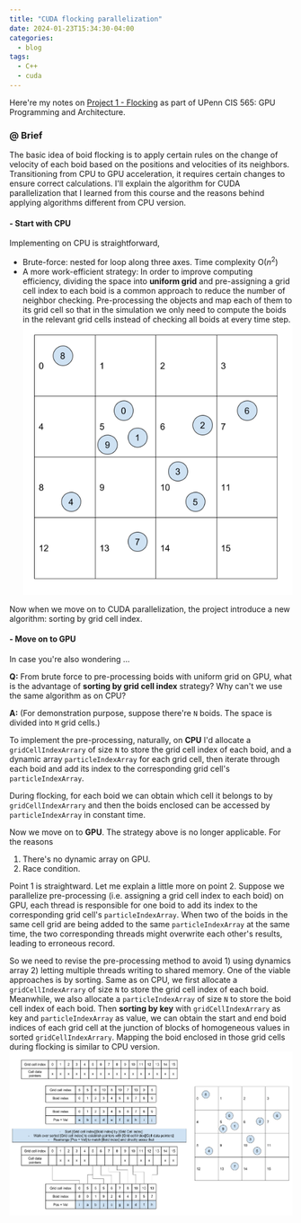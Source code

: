 ```yaml
---
title: "CUDA flocking parallelization"
date: 2024-01-23T15:34:30-04:00
categories:
  - blog
tags:
  - C++
  - cuda
---
```


Here're my notes on [Project 1 - Flocking](https://github.com/CIS565-Fall-2022/Project1-CUDA-Flocking/blob/main/INSTRUCTION.md) as part of UPenn CIS 565: GPU Programming and Architecture. 

### @ Brief
The basic idea of boid flocking is to apply certain rules on the change of velocity of each boid based on the positions and velocities of its neighbors. Transitioning from CPU to GPU acceleration, it requires certain changes to ensure correct calculations. I'll explain the algorithm for CUDA parallelization that I learned from this course and the reasons behind applying algorithms different from CPU version. 

#### - Start with CPU
Implementing on CPU is straightforward, 
 - Brute-force: nested for loop along three axes. Time complexity O($n^2$)
 - A more work-efficient strategy: In order to improve computing efficiency, dividing the space into **uniform grid** and pre-assigning a grid cell index to each boid is a common approach to reduce the number of neighbor checking. Pre-processing the objects and map each of them to its grid cell so that in the simulation we only need to compute the boids in the relevant grid cells instead of checking all boids at every time step. 
 ![Alt text](image.png)
 
 Now when we move on to CUDA parallelization, the project introduce a new algorithm: sorting by grid cell index.   

#### - Move on to GPU 

In case you're also wondering ...

**Q:**  From brute force to pre-processing boids with uniform grid on GPU, what is the advantage of **sorting by grid cell index** strategy? Why can't we use the same algorithm as on CPU? 

**A:**  (For demonstration purpose, suppose there're `N` boids. The space is divided into `M` grid cells.)

To implement the pre-processing, naturally, on **CPU** I'd allocate a  `gridCellIndexArrary` of size `N` to store the grid cell index of each boid, and a dynamic array `particleIndexArray` for each grid cell, then iterate through each boid and add its index to the corresponding grid cell's `particleIndexArray`. 

During flocking, for each boid we can obtain which cell it belongs to by `gridCellIndexArrary` and then the boids enclosed can be accessed by `particleIndexArray` in constant time.

Now we move on to **GPU**. The strategy above is no longer applicable. For the reasons 
1) There's no dynamic array on GPU. 
2) Race condition. 

Point 1 is straightward. Let me explain a little more on point 2. Suppose we parallelize pre-processing (i.e. assigning a grid cell index to each boid) on GPU, each thread is responsible for one boid to add its index to the corresponding grid cell's `particleIndexArray`. When two of the boids in the same cell grid are being added to the same `particleIndexArray` at the same time, the two corresponding threads might overwrite each other's results, leading to erroneous record. 

So we need to revise the pre-processing method to avoid 1) using dynamics array 2) letting multiple threads writing to shared memory. One of the viable approaches is by sorting. Same as on CPU, we first allocate a  `gridCellIndexArrary` of size `N` to store the grid cell index of each boid. Meanwhile, we also allocate a `particleIndexArray` of size `N` to store the boid cell index of each boid. Then **sorting by key** with `gridCellIndexArrary` as key and `particleIndexArray` as value, we can obtain the start and end boid indices of each grid cell at the junction of blocks of homogeneous values in sorted `gridCellIndexArrary`. Mapping the boid enclosed in those grid cells during flocking is similar to CPU version. 
![Alt text](image-1.png)